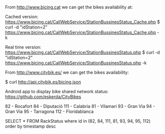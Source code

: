
From http://www.bicing.cat we can get the bikes availability at:

Cached version:
https://www.bicing.cat/CallWebService/StationBussinesStatus_Cache.php
$ curl -d "idStation=2" https://www.bicing.cat/CallWebService/StationBussinesStatus_Cache.php -k

Real time version:
https://www.bicing.cat/CallWebService/StationBussinesStatus.php
$ curl -d "idStation=2" https://www.bicing.cat/CallWebService/StationBussinesStatus.php -k


From http://www.citybik.es/ we can get the bikes availability:

$ curl http://api.citybik.es/bicing.json

Android app to display bike shared network status:
https://github.com/eskerda/CityBikes

82 - Rocafort
84 - Diputació
111 - Calabria
81 - Vilamarí
93 - Gran Via
94 - Gran Via
95 - Tarragona
112 - Floridablanca

SELECT * FROM RackStatus where id in (82, 84, 111, 81, 93, 94, 95, 112) order by timestamp desc

